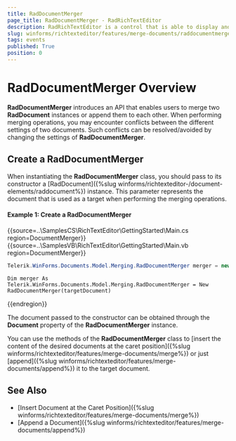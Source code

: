 ```yaml
---
title: RadDocumentMerger
page_title: RadDocumentMerger - RadRichTextEditor
description: RadRichTextEditor is a control that is able to display and edit rich-text content including formatted text arranged in pages, paragraphs, spans (runs), tables, etc. 
slug: winforms/richtexteditor/features/merge-documents/raddocumentmerger
tags: events
published: True
position: 0 
---
```


# RadDocumentMerger Overview

**RadDocumentMerger** introduces an API that enables users to merge two __RadDocument__ instances or append them to each other. When performing merging operations, you may encounter conflicts between the different settings of two documents. Such conflicts can be resolved/avoided by changing the settings of **RadDocumentMerger**.

## Create a RadDocumentMerger

When instantiating the **RadDocumentMerger** class, you should pass to its constructor a [RadDocument]({%slug winforms/richtexteditor-/document-elements/raddocument%}) instance. This parameter represents the document that is used as a target when performing the merging operations.

#### Example 1: Create a RadDocumentMerger

{{source=..\SamplesCS\RichTextEditor\GettingStarted\Main.cs region=DocumentMerger}} 
{{source=..\SamplesVB\RichTextEditor\GettingStarted\Main.vb region=DocumentMerger}} 

````C#
Telerik.WinForms.Documents.Model.Merging.RadDocumentMerger merger = new RadDocumentMerger(targetDocument);

````
````VB.NET
Dim merger As Telerik.WinForms.Documents.Model.Merging.RadDocumentMerger = New RadDocumentMerger(targetDocument)

````

{{endregion}} 

The document passed to the constructor can be obtained through the **Document** property of the __RadDocumentMerger__ instance.

You can use the methods of the __RadDocumentMerger__ class to [insert the content of the desired documents at the caret position]({%slug winforms/richtexteditor/features/merge-documents/merge%}) or just [append]({%slug winforms/richtexteditor/features/merge-documents/append%}) it to the target document.

## See Also

* [Insert Document at the Caret Position]({%slug winforms/richtexteditor/features/merge-documents/merge%})
* [Append a Document]({%slug winforms/richtexteditor/features/merge-documents/append%})
